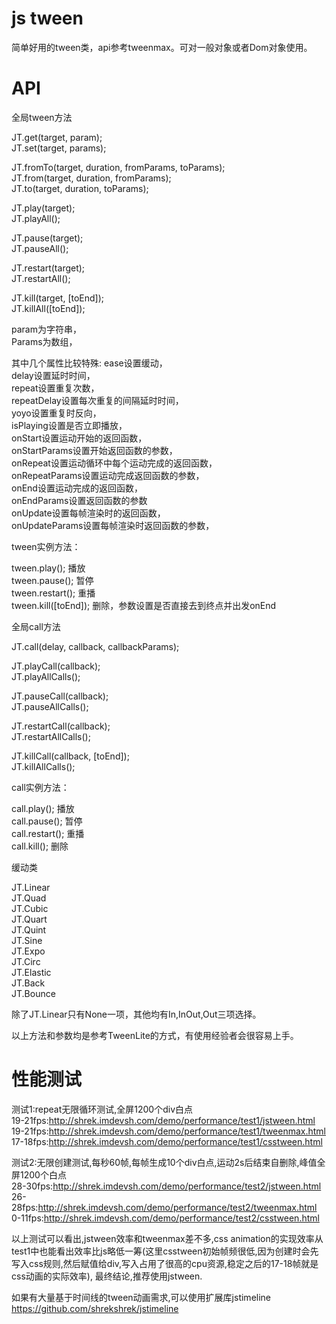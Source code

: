js tween
============

简单好用的tween类，api参考tweenmax。可对一般对象或者Dom对象使用。


API
============

全局tween方法  

JT.get(target, param);  
JT.set(target, params);  

JT.fromTo(target, duration, fromParams, toParams);  
JT.from(target, duration, fromParams);  
JT.to(target, duration, toParams);  

JT.play(target);  
JT.playAll();  

JT.pause(target);  
JT.pauseAll();  

JT.restart(target);  
JT.restartAll();  

JT.kill(target, [toEnd]);  
JT.killAll([toEnd]);  

param为字符串，  
Params为数组，

其中几个属性比较特殊:
ease设置缓动，  
delay设置延时时间，  
repeat设置重复次数，  
repeatDelay设置每次重复的间隔延时时间，  
yoyo设置重复时反向，  
isPlaying设置是否立即播放，  
onStart设置运动开始的返回函数，  
onStartParams设置开始返回函数的参数，  
onRepeat设置运动循环中每个运动完成的返回函数，  
onRepeatParams设置运动完成返回函数的参数，  
onEnd设置运动完成的返回函数，  
onEndParams设置返回函数的参数  
onUpdate设置每帧渲染时的返回函数，  
onUpdateParams设置每帧渲染时返回函数的参数，  


tween实例方法：

tween.play(); 播放  
tween.pause(); 暂停  
tween.restart(); 重播  
tween.kill([toEnd]); 删除，参数设置是否直接去到终点并出发onEnd




全局call方法  

JT.call(delay, callback, callbackParams);

JT.playCall(callback);  
JT.playAllCalls();  

JT.pauseCall(callback);  
JT.pauseAllCalls();  

JT.restartCall(callback);  
JT.restartAllCalls();  

JT.killCall(callback, [toEnd]);  
JT.killAllCalls();  


call实例方法：

call.play(); 播放  
call.pause(); 暂停  
call.restart(); 重播  
call.kill(); 删除




缓动类

JT.Linear  
JT.Quad  
JT.Cubic  
JT.Quart  
JT.Quint  
JT.Sine  
JT.Expo  
JT.Circ  
JT.Elastic  
JT.Back  
JT.Bounce  

除了JT.Linear只有None一项，其他均有In,InOut,Out三项选择。  


以上方法和参数均是参考TweenLite的方式，有使用经验者会很容易上手。  


性能测试
============
测试1:repeat无限循环测试,全屏1200个div白点  
19-21fps:http://shrek.imdevsh.com/demo/performance/test1/jstween.html  
19-21fps:http://shrek.imdevsh.com/demo/performance/test1/tweenmax.html  
17-18fps:http://shrek.imdevsh.com/demo/performance/test1/csstween.html  

测试2:无限创建测试,每秒60帧,每帧生成10个div白点,运动2s后结束自删除,峰值全屏1200个白点  
28-30fps:http://shrek.imdevsh.com/demo/performance/test2/jstween.html  
26-28fps:http://shrek.imdevsh.com/demo/performance/test2/tweenmax.html  
0-11fps:http://shrek.imdevsh.com/demo/performance/test2/csstween.html  

以上测试可以看出,jstween效率和tweenmax差不多,css animation的实现效率从test1中也能看出效率比js略低一筹(这里csstween初始帧频很低,因为创建时会先写入css规则,然后赋值给div,写入占用了很高的cpu资源,稳定之后的17-18帧就是css动画的实际效率),
最终结论,推荐使用jstween.  


如果有大量基于时间线的tween动画需求,可以使用扩展库jstimeline
https://github.com/shrekshrek/jstimeline


